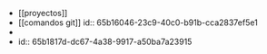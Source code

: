 - [[proyectos]]
- [[comandos git]]
  id:: 65b16046-23c9-40c0-b91b-cca2837ef5e1
-
- id:: 65b1817d-dc67-4a38-9917-a50ba7a23915